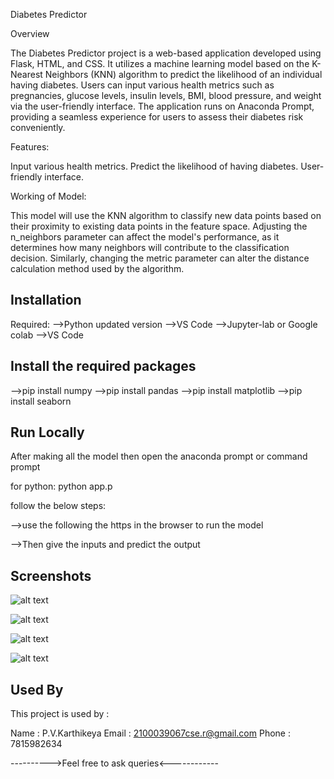 
Diabetes Predictor

Overview

The Diabetes Predictor project is a web-based application developed using Flask, HTML, and CSS. It utilizes a machine learning model based on the K-Nearest Neighbors (KNN) algorithm to predict the likelihood of an individual having diabetes. Users can input various health metrics such as pregnancies, glucose levels, insulin levels, BMI, blood pressure, and weight via the user-friendly interface. The application runs on Anaconda Prompt, providing a seamless experience for users to assess their diabetes risk conveniently.


Features:

Input various health metrics.
Predict the likelihood of having diabetes.
User-friendly interface.

Working of Model:

This model will use the KNN algorithm to classify new data points based on their proximity to existing data points in the feature space. Adjusting the n_neighbors parameter can affect the model's performance, as it determines how many neighbors will contribute to the classification decision. Similarly, changing the metric parameter can alter the distance calculation method used by the algorithm.

## Installation

Required:
-->Python updated version
-->VS Code
-->Jupyter-lab or Google colab
-->VS Code

## Install the required packages

-->pip install numpy
-->pip install pandas
-->pip install matplotlib
-->pip install seaborn

## Run Locally

After making all the model then open the anaconda prompt or command prompt 

for python:
python app.p

follow the below steps:

-->use the following the https in the browser to run the model

-->Then give the inputs and predict the output



## Screenshots

![alt text](<Screenshot 2024-04-06 160340.png>)

![alt text](<Screenshot 2024-04-06 161439.png>)

![alt text](<Screenshot 2024-04-06 161627-1.png>)

![alt text](<Screenshot 2024-04-06 161911.png>)


## Used By

This project is used by :

Name : P.V.Karthikeya
Email : 2100039067cse.r@gmail.com
Phone : 7815982634

---------->Feel free to ask queries<------------
